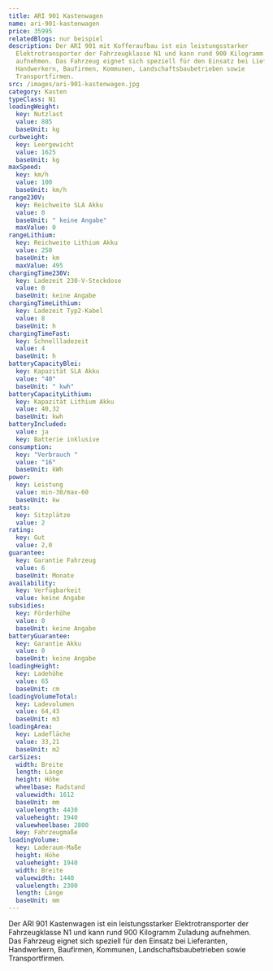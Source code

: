 ```yaml
---
title: ARI 901 Kastenwagen
name: ari-901-kastenwagen
price: 35995
relatedBlogs: nur beispiel
description: Der ARI 901 mit Kofferaufbau ist ein leistungsstarker
  Elektrotransporter der Fahrzeugklasse N1 und kann rund 900 Kilogramm Zuladung
  aufnehmen. Das Fahrzeug eignet sich speziell für den Einsatz bei Lieferanten,
  Handwerkern, Baufirmen, Kommunen, Landschaftsbaubetrieben sowie
  Transportfirmen.
src: /images/ari-901-kastenwagen.jpg
category: Kasten
typeClass: N1
loadingWeight:
  key: Nutzlast
  value: 885
  baseUnit: kg
curbweight:
  key: Leergewicht
  value: 1625
  baseUnit: kg
maxSpeed:
  key: km/h
  value: 100
  baseUnit: km/h
range230V:
  key: Reichweite SLA Akku
  value: 0
  baseUnit: " keine Angabe"
  maxValue: 0
rangeLithium:
  key: Reichweite Lithium Akku
  value: 250
  baseUnit: km
  maxValue: 495
chargingTime230V:
  key: Ladezeit 230-V-Steckdose
  value: 0
  baseUnit: keine Angabe
chargingTimeLithium:
  key: Ladezeit Typ2-Kabel
  value: 8
  baseUnit: h
chargingTimeFast:
  key: Schnellladezeit
  value: 4
  baseUnit: h
batteryCapacityBlei:
  key: Kapazität SLA Akku
  value: "40"
  baseUnit: " kwh"
batteryCapacityLithium:
  key: Kapazität Lithium Akku
  value: 40,32
  baseUnit: kwh
batteryIncluded:
  value: ja
  key: Batterie inklusive
consumption:
  key: "Verbrauch "
  value: "16"
  baseUnit: kWh
power:
  key: Leistung
  value: min-30/max-60
  baseUnit: kw
seats:
  key: Sitzplätze
  value: 2
rating:
  key: Gut
  value: 2,0
guarantee:
  key: Garantie Fahrzeug
  value: 6
  baseUnit: Monate
availability:
  key: Verfügbarkeit
  value: keine Angabe
subsidies:
  key: Förderhöhe
  value: 0
  baseUnit: keine Angabe
batteryGuarantee:
  key: Garantie Akku
  value: 0
  baseUnit: keine Angabe
loadingHeight:
  key: Ladehöhe
  value: 65
  baseUnit: cm
loadingVolumeTotal:
  key: Ladevolumen
  value: 64,43
  baseUnit: m3
loadingArea:
  key: Ladefläche
  value: 33,21
  baseUnit: m2
carSizes:
  width: Breite
  length: Länge
  height: Höhe
  wheelbase: Radstand
  valuewidth: 1612
  baseUnit: mm
  valuelength: 4430
  valueheight: 1940
  valuewheelbase: 2800
  key: Fahrzeugmaße
loadingVolume:
  key: Laderaum-Maße
  height: Höhe
  valueheight: 1940
  width: Breite
  valuewidth: 1440
  valuelength: 2300
  length: Länge
  baseUnit: mm
---
```

Der ARI 901 Kastenwagen ist ein leistungsstarker Elektrotransporter der Fahrzeugklasse N1 und kann rund 900 Kilogramm Zuladung aufnehmen. Das Fahrzeug eignet sich speziell für den Einsatz bei Lieferanten, Handwerkern, Baufirmen, Kommunen, Landschaftsbaubetrieben sowie Transportfirmen.